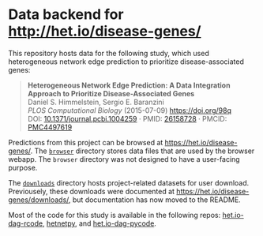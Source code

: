 # Data backend for http://het.io/disease-genes/

This repository hosts data for the following study,
which used heterogeneous network edge prediction to prioritize disease-associated genes:

> **Heterogeneous Network Edge Prediction: A Data Integration Approach to Prioritize Disease-Associated Genes**  
Daniel S. Himmelstein, Sergio E. Baranzini  
*PLOS Computational Biology* (2015-07-09) <https://doi.org/98q>  
DOI: [10.1371/journal.pcbi.1004259](https://doi.org/10.1371/journal.pcbi.1004259) · PMID: [26158728](https://www.ncbi.nlm.nih.gov/pubmed/26158728) · PMCID: [PMC4497619](https://www.ncbi.nlm.nih.gov/pmc/articles/PMC4497619)

Predictions from this project can be browsed at <https://het.io/disease-genes/>.
The [`browser`](browser) directory stores data files that are used by the browser webapp.
The `browser` directory was not designed to have a user-facing purpose.

The [`downloads`](downloads) directory hosts project-related datasets for user download.
Previousely, these downloads were documented at <https://het.io/disease-genes/downloads/>, but documentation has now moved to the README.

Most of the code for this study is available in the following repos: [het.io-dag-rcode](https://github.com/dhimmel/het.io-dag-rcode), [hetnetpy](https://github.com/hetio/hetnetpy), and [het.io-dag-pycode](https://github.com/dhimmel/het.io-dag-pycode).
